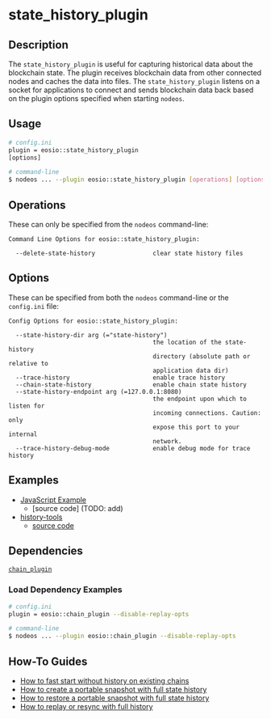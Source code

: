 # state_history_plugin

## Description

The `state_history_plugin` is useful for capturing historical data about the blockchain state. The plugin receives blockchain data from other connected nodes and caches the data into files. The `state_history_plugin` listens on a socket for applications to connect and sends blockchain data back based on the plugin options specified when starting `nodeos`.

## Usage

```sh
# config.ini
plugin = eosio::state_history_plugin
[options]

# command-line
$ nodeos ... --plugin eosio::state_history_plugin [operations] [options]
```

## Operations

These can only be specified from the `nodeos` command-line:

```console
Command Line Options for eosio::state_history_plugin:

  --delete-state-history                clear state history files
```

## Options

These can be specified from both the `nodeos` command-line or the `config.ini` file:

```console
Config Options for eosio::state_history_plugin:

  --state-history-dir arg (="state-history")
                                        the location of the state-history 
                                        directory (absolute path or relative to
                                        application data dir)
  --trace-history                       enable trace history
  --chain-state-history                 enable chain state history
  --state-history-endpoint arg (=127.0.0.1:8080)
                                        the endpoint upon which to listen for 
                                        incoming connections. Caution: only 
                                        expose this port to your internal 
                                        network.
  --trace-history-debug-mode            enable debug mode for trace history
```

## Examples

* [JavaScript Example](examples/js-example.md)
  * [source code] (TODO: add)
* [history-tools](https://eosio.github.io/history-tools/)
  * [source code](https://github.com/EOSIO/history-tools/)

## Dependencies

[`chain_plugin`](../chain_plugin/index.md)

### Load Dependency Examples

```sh
# config.ini
plugin = eosio::chain_plugin --disable-replay-opts

# command-line
$ nodeos ... --plugin eosio::chain_plugin --disable-replay-opts
```

## How-To Guides

* [How to fast start without history on existing chains](../../04_how-tos/02_plugins/how-to-fast-start-without-old-history.md)
* [How to create a portable snapshot with full state history](../../04_how-tos/02_plugins/how-to-create-snapshot-with-full-history.md)
* [How to restore a portable snapshot with full state history](../../04_how-tos/02_plugins/how-to-restore-snapshot-with-full-history.md)
* [How to replay or resync with full history](../../04_how-tos/02_plugins/how-to-replay-or-resync-wth-full-history.md)
